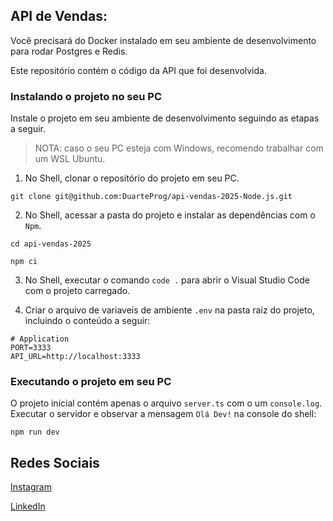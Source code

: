 ## API de Vendas:

Você precisará do Docker instalado em seu ambiente de desenvolvimento para rodar Postgres e Redis.

Este repositório contém o código da API que foi desenvolvida.

### Instalando o projeto no seu PC

Instale o projeto em seu ambiente de desenvolvimento seguindo as etapas a seguir.

> NOTA: caso o seu PC esteja com Windows, recomendo trabalhar com um WSL Ubuntu.

1. No Shell, clonar o repositório do projeto em seu PC.

```shell
git clone git@github.com:DuarteProg/api-vendas-2025-Node.js.git
```

2. No Shell, acessar a pasta do projeto e instalar as dependências com o `Npm`.

```shell
cd api-vendas-2025

npm ci
```

3. No Shell, executar o comando `code .` para abrir o Visual Studio Code com o projeto carregado.

4. Criar o arquivo de variaveis de ambiente `.env` na pasta raiz do projeto, incluindo o conteúdo a seguir:

```shell
# Application
PORT=3333
API_URL=http://localhost:3333
```

### Executando o projeto em seu PC

O projeto inicial contém apenas o arquivo `server.ts` com o um `console.log`. Executar o servidor e observar a mensagem `Olá Dev!` na console do shell:

```shell
npm run dev
```

## Redes Sociais

[Instagram]()

[LinkedIn](https://www.linkedin.com/in/duarteprog/)
